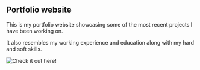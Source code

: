 ## Portfolio website

This is my portfolio website showcasing some of the most recent projects I have been working on. 

It also resembles my working experience and education along with my hard and soft skills.

![Check it out here!](https://www.ikergonzalez.dev/)
